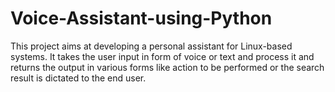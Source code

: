 # Voice-Assistant-using-Python
This project aims at developing a personal assistant for Linux-based systems. It takes the user input in form of voice or text and process it and returns the output in various forms like action to be performed or the search result is dictated to the end user.
